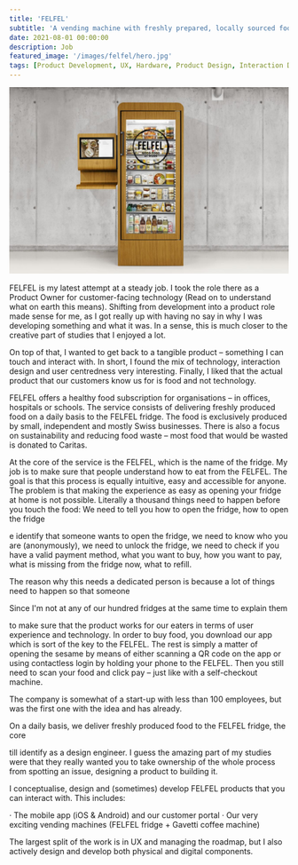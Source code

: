 ```yaml
---
title: 'FELFEL'
subtitle: 'A vending machine with freshly prepared, locally sourced food'
date: 2021-08-01 00:00:00
description: Job
featured_image: '/images/felfel/hero.jpg'
tags: [Product Development, UX, Hardware, Product Design, Interaction Design, Frontend ]
---
```


![](/images/felfel/1.jpg)

FELFEL is my latest attempt at a steady job. I took the role there as a Product Owner for customer-facing technology (Read on to understand what on earth this means). Shifting from development into a product role made sense for me, as I got really up with having no say in why I was developing something and what it was. In a sense, this is much closer to the creative part of studies that I enjoyed a lot.

On top of that, I wanted to get back to a tangible product – something I can touch and interact with. In short, I found the mix of technology, interaction design and user centredness very interesting. Finally, I liked that the actual product that our customers know us for is food and not technology.

FELFEL offers a healthy food subscription for organisations – in offices, hospitals or schools. The service consists of delivering freshly produced food on a daily basis to the FELFEL fridge. The food is exclusively produced by small, independent and mostly Swiss businesses. There is also a focus on sustainability and reducing food waste – most food that would be wasted is donated to Caritas.

At the core of the service is the FELFEL, which is the name of the fridge. My job is to make sure that people understand how to eat from the FELFEL. The goal is that this process is equally intuitive, easy and accessible for anyone. The problem is that making the experience as easy as opening your fridge at home is not possible. Literally a thousand things need to happen before you touch the food: We need to tell you how to open the fridge, how to open the fridge


e identify that someone wants to open the fridge, we need to know who you are (anonymously), we need to unlock the fridge, we need to check if you have a valid payment method, what you want to buy, how you want to pay, what is missing from the fridge now, what to refill.






The reason why this needs a dedicated person is because a lot of things need to happen so that someone






Since I'm not at any of our hundred fridges at the same time to explain them




to make sure that the product works for our eaters in terms of user experience and technology. In order to buy food, you download our app which is sort of the key to the FELFEL. The rest is simply a matter of opening the sesame by means of either scanning a QR code on the app or using contactless login by holding your phone to the  FELFEL. Then you still need to scan your food and click pay – just like with a self-checkout machine.





The company is somewhat of a start-up with less than 100 employees, but was the first one with the idea and has already.



On a daily basis, we deliver freshly produced food to the FELFEL fridge, the core 







till identify as a design engineer. I guess the amazing part of my studies were that they really wanted you to take ownership of the whole process from spotting an issue, designing a product to building it.


I conceptualise, design and (sometimes) develop FELFEL products that you can interact with. This includes:

· The mobile app (iOS & Android) and our customer portal
· Our very exciting vending machines (FELFEL fridge + Gavetti coffee machine)

The largest split of the work is in UX and managing the roadmap, but I also actively design and develop both physical and digital components.
